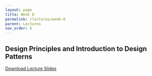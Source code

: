 ```yaml
---
layout: page
title: Week 6
permalink: /lectures/week-6
parent: Lectures
nav_order: 6
---
```


## Design Principles and Introduction to Design Patterns

[Download Lecture Slides](https://karthikv1392.github.io/cs6401_se/slides/w6_L2_Intro_to_Design_Patterns.pdf) 
